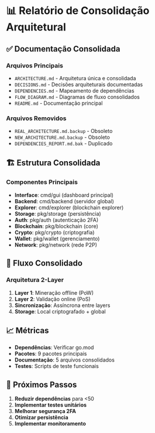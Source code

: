 # 📊 Relatório de Consolidação Arquitetural

## ✅ Documentação Consolidada

### Arquivos Principais
- `ARCHITECTURE.md` - Arquitetura única e consolidada
- `DECISIONS.md` - Decisões arquiteturais documentadas
- `DEPENDENCIES.md` - Mapeamento de dependências
- `FLOW_DIAGRAM.md` - Diagramas de fluxo consolidados
- `README.md` - Documentação principal

### Arquivos Removidos
- `REAL_ARCHITECTURE.md.backup` - Obsoleto
- `NEW_ARCHITECTURE.md.backup` - Obsoleto
- `DEPENDENCIES_REPORT.md.bak` - Duplicado

## 🏗️ Estrutura Consolidada

### Componentes Principais
- **Interface**: cmd/gui (dashboard principal)
- **Backend**: cmd/backend (servidor global)
- **Explorer**: cmd/explorer (blockchain explorer)
- **Storage**: pkg/storage (persistência)
- **Auth**: pkg/auth (autenticação 2FA)
- **Blockchain**: pkg/blockchain (core)
- **Crypto**: pkg/crypto (criptografia)
- **Wallet**: pkg/wallet (gerenciamento)
- **Network**: pkg/network (rede P2P)

## 🔄 Fluxo Consolidado

### Arquitetura 2-Layer
1. **Layer 1**: Mineração offline (PoW)
2. **Layer 2**: Validação online (PoS)
3. **Sincronização**: Assíncrona entre layers
4. **Storage**: Local criptografado + global

## 📈 Métricas

- **Dependências**: Verificar go.mod
- **Pacotes**: 9 pacotes principais
- **Documentação**: 5 arquivos consolidados
- **Testes**: Scripts de teste funcionais

## 🎯 Próximos Passos

1. **Reduzir dependências** para <50
2. **Implementar testes unitários**
3. **Melhorar segurança 2FA**
4. **Otimizar persistência**
5. **Implementar monitoramento**

